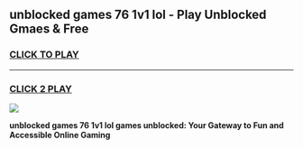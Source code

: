 
## unblocked games 76 1v1 lol - Play Unblocked Gmaes & Free
<h3>
<a href="https://premium.freeplayer.one?title=unblocked_games_76_1v1_lol&ref=20F">CLICK TO PLAY</a></h3>
<hr>

<h3>
<a href="https://premium.freeplayer.one?title=unblocked_games_76_1v1_lol&ref=20F">CLICK 2 PLAY</a>
  
</h3>

<a href="https://premium.freeplayer.one?title=unblocked_games_76_1v1_lol&ref=20F/"><img src="https://clearcache.store/games.png"></a>


**unblocked games 76 1v1 lol games unblocked: Your Gateway to Fun and Accessible Online Gaming**
